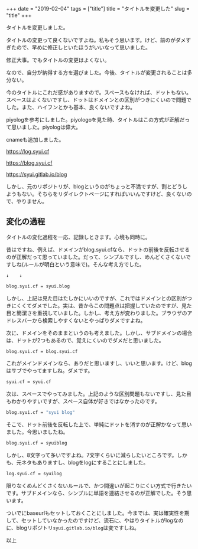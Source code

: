 +++
date = "2019-02-04"
tags = ["title"]
title = "タイトルを変更した"
slug = "title"
+++

タイトルを変更しました。

タイトルの変更って良くないですよね。私もそう思います。けど、前のがダメすぎたので、早めに修正しといたほうがいいなって思いました。

修正大事。でもタイトルの変更はよくない。

なので、自分が納得する方を選びました。今後、タイトルが変更されることは多分ない。

今のタイトルにこれだ感がありますので。スペースもなければ、ドットもない。スペースはよくないですし、ドットはドメインとの区別がつきにくいので問題でした。また、ハイフンとかも基本、良くないですよね。

piyologを参考にしました。piyologoを見た時、タイトルはこの方式が正解だって思いました。piyologは偉大。

cnameも追加しました。

https://log.syui.cf

https://blog.syui.cf

https://syui.gitlab.io/blog

しかし、元のリポジトリが、blogというのがちょっと不満ですが、割とどうしようもない。そちらをリダイレクトページにすればいいんですけど、良くないので、やりません。

## 変化の過程

タイトルの変化過程を一応、記録しときます。心境も同時に。

昔はですね、例えば、ドメインがblog.syui.cfなら、ドットの前後を反転させるのが正解だって思っていました。だって、シンプルですし、めんどくさくないですしね(ルールが明白という意味で)。そんな考え方でした。


```sh
↓    ↓

blog.syui.cf = syui.blog

```

しかし、上記は見た目はたしかにいいのですが、これではドメインとの区別がつきにくくてダメでした。実は、昔からこの問題点は把握していたのですが、見た目と簡潔さを重視していました。しかし、考え方が変わりました。ブラウザのアドレスバーから検索しやすくないとやっぱりダメですよね。

次に、ドメインをそのままというのも考えました。しかし、サブドメインの場合は、ドットが2つもあるので、覚えにくいのでダメだと思いました。

```sh
blog.syui.cf = blog.syui.cf
```

これがメインドメインなら、ありだと思いますし、いいと思います。けど、blogはサブでやってますしね。ダメです。

```sh
syui.cf = syui.cf
```

次は、スペースでやってみました。上記のような区別問題もないですし、見た目もわかりやすいですが、スペース自体が好きではなかったのです。

```sh
blog.syui.cf = "syui blog"
```

そこで、ドット前後を反転した上で、単純にドットを消すのが正解かなって思いました。今思いましたね。

```sh
blog.syui.cf = syuiblog
```

しかし、8文字って多いですよね。7文字くらいに減らしたいところです。しかも、元ネタもありますし、blogをlogにすることにしました。

```sh
log.syui.cf = syuilog
```

限りなくめんどくさくないルールで、かつ間違いが起こりにくい方式で行きたいです。サブドメインなら、シンプルに単語を連結させるのが正解でした。そう思います。

ついでにbaseurlもセットしておくことにしました。今までは、実は確実性を期して、セットしていなかったのですけど、流石に、やはりタイトルがlogなのに、blogリポジトリ`syui.gitlab.io/blog`は変ですしね。

以上
